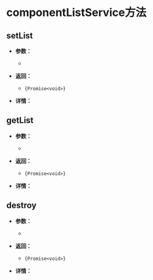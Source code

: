 # componentListService方法

## setList

- **参数：**

  - 

- **返回：**

  - `{Promise<void>}`

- **详情：**

## getList

- **参数：**

  - 

- **返回：**

  - `{Promise<void>}`

- **详情：**

## destroy

- **参数：**

  - 

- **返回：**

  - `{Promise<void>}`

- **详情：**

